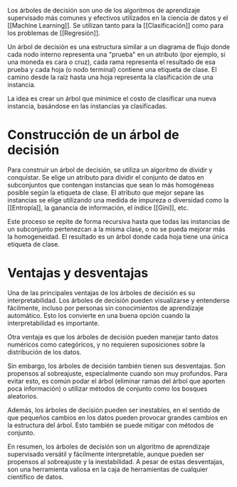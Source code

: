 Los árboles de decisión son uno de los algoritmos de aprendizaje supervisado más comunes y efectivos utilizados en la ciencia de datos y el [[Machine Learning]]. Se utilizan tanto para la [[Clasificación]] como para los problemas de [[Regresión]].

Un árbol de decisión es una estructura similar a un diagrama de flujo donde cada nodo interno representa una "prueba" en un atributo (por ejemplo, si una moneda es cara o cruz), cada rama representa el resultado de esa prueba y cada hoja (o nodo terminal) contiene una etiqueta de clase. El camino desde la raíz hasta una hoja representa la clasificación de una instancia.

La idea es crear un árbol que minimice el costo de clasificar una nueva instancia, basándose en las instancias ya clasificadas.

# Construcción de un árbol de decisión

Para construir un árbol de decisión, se utiliza un algoritmo de dividir y conquistar. Se elige un atributo para dividir el conjunto de datos en subconjuntos que contengan instancias que sean lo más homogéneas posible según la etiqueta de clase. El atributo que mejor separe las instancias se elige utilizando una medida de impureza o diversidad como la [[Entropía]], la ganancia de información, el índice [[Gini]], etc.

Este proceso se repite de forma recursiva hasta que todas las instancias de un subconjunto pertenezcan a la misma clase, o no se pueda mejorar más la homogeneidad. El resultado es un árbol donde cada hoja tiene una única etiqueta de clase.

# Ventajas y desventajas

Una de las principales ventajas de los árboles de decisión es su interpretabilidad. Los árboles de decisión pueden visualizarse y entenderse fácilmente, incluso por personas sin conocimientos de aprendizaje automático. Esto los convierte en una buena opción cuando la interpretabilidad es importante.

Otra ventaja es que los árboles de decisión pueden manejar tanto datos numéricos como categóricos, y no requieren suposiciones sobre la distribución de los datos.

Sin embargo, los árboles de decisión también tienen sus desventajas. Son propensos al sobreajuste, especialmente cuando son muy profundos. Para evitar esto, es común podar el árbol (eliminar ramas del árbol que aporten poca información) o utilizar métodos de conjunto como los bosques aleatorios.

Además, los árboles de decisión pueden ser inestables, en el sentido de que pequeños cambios en los datos pueden provocar grandes cambios en la estructura del árbol. Esto también se puede mitigar con métodos de conjunto.

En resumen, los árboles de decisión son un algoritmo de aprendizaje supervisado versátil y fácilmente interpretable, aunque pueden ser propensos al sobreajuste y la inestabilidad. A pesar de estas desventajas, son una herramienta valiosa en la caja de herramientas de cualquier científico de datos.
